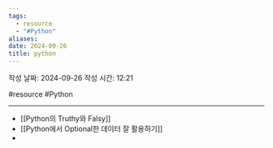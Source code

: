 ```yaml
---
tags:
  - resource
  - "#Python"
aliases: 
date: 2024-09-26
title: python
---
```


작성 날짜: 2024-09-26
작성 시간: 12:21

#resource #Python 

---


- [[Python의 Truthy와 Falsy]]
- [[Python에서 Optional한 데이터 잘 활용하기]]
- 